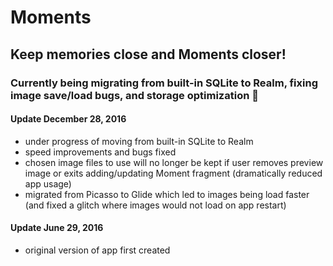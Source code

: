 # Moments

## Keep memories close and Moments closer!
### Currently being migrating from built-in SQLite to Realm, fixing image save/load bugs, and storage optimization :raised_hands:

#### Update December 28, 2016
- under progress of moving from built-in SQLite to Realm
- speed improvements and bugs fixed
- chosen image files to use will no longer be kept if user removes preview image or exits adding/updating Moment fragment (dramatically reduced app usage)
- migrated from Picasso to Glide which led to images being load faster (and fixed a glitch where images would not load on app restart)

#### Update June 29, 2016
- original version of app first created
